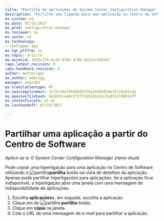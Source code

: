 ```yaml
---
title: "Partilha de aplicações do System Center Configuration Manager | Microsoft Docs"
description: "Partilhe uma ligação para uma aplicação no Centro de Software no System Center Configuration Manager."
ms.custom: na
ms.date: 07/31/2017
ms.prod: configuration-manager
ms.reviewer: na
ms.suite: na
ms.technology:
- configmgr-app
ms.tgt_pltfrm: na
ms.topic: article
ms.assetid: 2629c376-ec43-4f0e-a78b-4223cc9302bf
caps.latest.revision: 0
caps.handback.revision: 0
author: mattbriggs
ms.author: mabrigg
manager: angrobe
ms.translationtype: MT
ms.sourcegitcommit: 3c75c1647954d6507f9e28495810ef8c55e42cda
ms.openlocfilehash: 9e6b32caa6c5f27f3b535b224c2a9fe31905547f
ms.contentlocale: pt-pt
ms.lasthandoff: 07/29/2017

---
```


# <a name="share-an-application-from-software-center"></a>Partilhar uma aplicação a partir do Centro de Software

*Aplica-se a: O System Center Configuration Manager (ramo atual)*<!-- 1706 -->

Pode copiar uma hiperligação para uma aplicação no Centro de Software utilizando o ![partilha](media/share15.png)**partilha** botão na vista de detalhes da aplicação.   Apenas pode partilhar hiperligações para aplicações. Se a aplicação ficar indisponível, a hiperligação abre uma janela com uma mensagem de indisponibilidade de aplicações.

1. Escolha **aplicações**e, em seguida, escolha a aplicação.
2. Clique em de ![partilha](media/share15.png) **partilha** botão.
3. Clique em **cópia** na janela.
4. Cole o URL de uma mensagem de e-mail para partilhar a aplicação.
